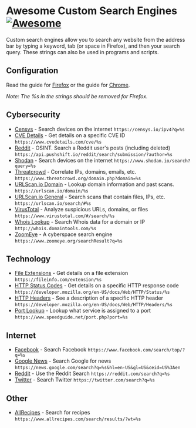 # Awesome Custom Search Engines [![Awesome](https://cdn.rawgit.com/sindresorhus/awesome/d7305f38d29fed78fa85652e3a63e154dd8e8829/media/badge.svg)](https://github.com/sindresorhus/awesome)

Custom search engines allow you to search any website from the address bar by typing a keyword, tab (or space in Firefox), and then your search query. These strings can also be used in programs and scripts.

## Configuration

Read the guide for [Firefox](FIREFOX.md) or the guide for [Chrome](CHROME.md).

_Note: The %s in the strings should be removed for Firefox._

## Cybersecurity

* [Censys](https://censys.io/) - Search devices on the internet `https://censys.io/ipv4?q=%s`
* [CVE Details](https://www.cvedetails.com/) - Get details on a specific CVE ID `https://www.cvedetails.com/cve/%s`
* [Reddit](https://github.com/pushshift/api) - OSINT. Search a Reddit user's posts (including deleted) `https://api.pushshift.io/reddit/search/submission/?author=%s`
* [Shodan](https://shodan.io) - Search devices on the internet `https://www.shodan.io/search?query=%s`
* [Threatcrowd](https://www.threatcrowd.org) - Correlate IPs, domains, emails, etc. `https://www.threatcrowd.org/domain.php?domain=%s`
* [URLScan.io Domain](https://urlscan.io) - Lookup domain information and past scans. `https://urlscan.io/domain/%s` 
* [URLScan.io General](https://urlscan.io) - Search scans that contain files, IPs, etc. `https://urlscan.io/search/#%s`
* [VirusTotal](https://www.virustotal.com/) - Analyze suspicious URLs, domains, or files `https://www.virustotal.com/#/search/%s`
* [Whois Lookup](https://whois.domaintools.com/) - Search Whois data for a domain or IP `http://whois.domaintools.com/%s`
* [ZoomEye](https://www.zoomeye.org/) - A cyberspace search engine `https://www.zoomeye.org/searchResult?q=%s`

## Technology
* [File Extensions](https://fileinfo.com/) - Get details on a file extension `https://fileinfo.com/extension/%s`
* [HTTP Status Codes](https://developer.mozilla.org/en-US/docs/Web/HTTP/Status/) - Get details on a specific HTTP response code `https://developer.mozilla.org/en-US/docs/Web/HTTP/Status/%s`
* [HTTP Headers](https://developer.mozilla.org/en-US/docs/Web/HTTP/Headers/) - See a description of a specific HTTP header `https://developer.mozilla.org/en-US/docs/Web/HTTP/Headers/%s`
* [Port Lookup](https://www.speedguide.net/) - Lookup what service is assigned to a port `https://www.speedguide.net/port.php?port=%s`

## Internet
* [Facebook](https://facebook.com) - Search Facebook `https://www.facebook.com/search/top/?q=%s`
* [Google News](https://news.google.com) - Search Google for news `https://news.google.com/search?q=%s&hl=en-US&gl=US&ceid=US%3Aen`
* [Reddit](https://reddit.com) - Use the Reddit Search `https://reddit.com/search?q=%s`
* [Twitter](https://twitter.com/) - Search Twitter `https://twitter.com/search?q=%s`

## Other

* [AllRecipes](https://www.allrecipes.com) - Search for recipes `https://www.allrecipes.com/search/results/?wt=%s`
